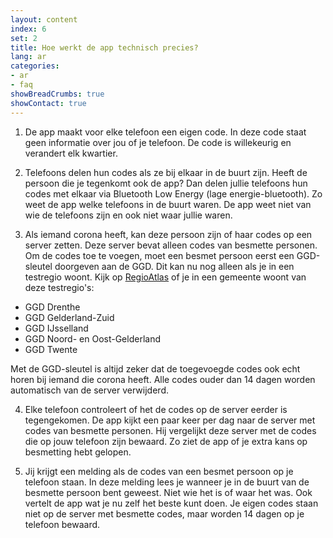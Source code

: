 ```yaml
---
layout: content
index: 6
set: 2
title: Hoe werkt de app technisch precies?
lang: ar
categories:
- ar
- faq
showBreadCrumbs: true
showContact: true
---
```


1. De app maakt voor elke telefoon een eigen code.
In deze code staat geen informatie over jou of je telefoon. De code is willekeurig en verandert elk kwartier.

2. Telefoons delen hun codes als ze bij elkaar in de buurt zijn.
Heeft de persoon die je tegenkomt ook de app? Dan delen jullie telefoons hun codes met elkaar via Bluetooth Low Energy (lage energie-bluetooth). Zo weet de app welke telefoons in de buurt waren. De app weet niet van wie de telefoons zijn en ook niet waar jullie waren.

3. Als iemand corona heeft, kan deze persoon zijn of haar codes op een server zetten.
Deze server bevat alleen codes van besmette personen. Om de codes toe te voegen, moet een besmet persoon eerst een GGD-sleutel doorgeven aan de GGD. Dit kan nu nog alleen als je in een testregio woont. Kijk op [RegioAtlas](https://www.regioatlas.nl/indelingen/indelingen_indeling/t/ggd_s) of je in een gemeente woont van deze testregio's: 

- GGD Drenthe
- GGD Gelderland-Zuid
- GGD IJsselland
- GGD Noord- en Oost-Gelderland
- GGD Twente

Met de GGD-sleutel is altijd zeker dat de toegevoegde codes ook echt horen bij iemand die corona heeft. Alle codes ouder dan 14 dagen worden automatisch van de server verwijderd.

4. Elke telefoon controleert of het de codes op de server eerder is tegengekomen.
De app kijkt een paar keer per dag naar de server met codes van besmette personen. Hij vergelijkt deze server met de codes die op jouw telefoon zijn bewaard. Zo ziet de app of je extra kans op besmetting hebt gelopen.

5. Jij krijgt een melding als de codes van een besmet persoon op je telefoon staan.
In deze melding lees je wanneer je in de buurt van de besmette persoon bent geweest. Niet wie het is of waar het was. Ook vertelt de app wat je nu zelf het beste kunt doen. Je eigen codes staan niet op de server met besmette codes, maar worden 14 dagen op je telefoon bewaard.
